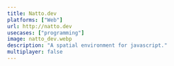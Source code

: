 ```yaml
---
title: Natto.dev
platforms: ["Web"]
url: http://natto.dev
usecases: ["programming"]
image: natto_dev.webp
description: "A spatial environment for javascript."
multiplayer: false
---
```

